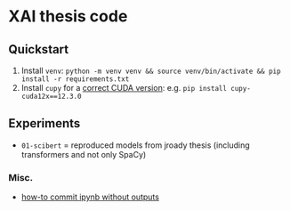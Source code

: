 # XAI thesis code

## Quickstart

1. Install `venv`: `python -m venv venv && source venv/bin/activate && pip install -r requirements.txt`
2. Install `cupy` for a [correct CUDA version](https://docs.cupy.dev/en/stable/install.html#requirements): e.g. `pip install cupy-cuda12x==12.3.0`

## Experiments

* `01-scibert` = reproduced models from jroady thesis (including transformers and not only SpaCy)

### Misc.

* [how-to commit ipynb without outputs](https://gist.github.com/33eyes/431e3d432f73371509d176d0dfb95b6e?permalink_comment_id=4662892)